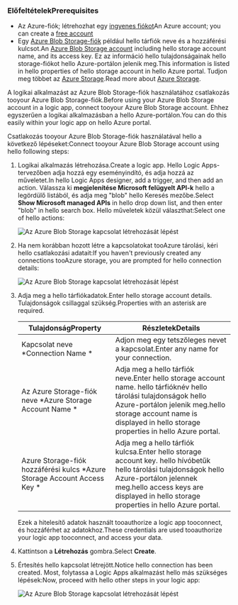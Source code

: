### <a name="prerequisites"></a><span data-ttu-id="b084b-101">Előfeltételek</span><span class="sxs-lookup"><span data-stu-id="b084b-101">Prerequisites</span></span>
* <span data-ttu-id="b084b-102">Az Azure-fiók; létrehozhat egy [ingyenes fiókot](https://azure.microsoft.com/free)</span><span class="sxs-lookup"><span data-stu-id="b084b-102">An Azure account; you can create a [free account](https://azure.microsoft.com/free)</span></span>
* <span data-ttu-id="b084b-103">Egy [Azure Blob Storage-fiók](../articles/storage/common/storage-create-storage-account.md) például hello tárfiók neve és a hozzáférési kulcsot.</span><span class="sxs-lookup"><span data-stu-id="b084b-103">An [Azure Blob Storage account](../articles/storage/common/storage-create-storage-account.md) including hello storage account name, and its access key.</span></span> <span data-ttu-id="b084b-104">Ez az információ hello tulajdonságainak hello storage-fiókot hello Azure-portálon jelenik meg.</span><span class="sxs-lookup"><span data-stu-id="b084b-104">This information is listed in hello properties of hello storage account in hello Azure portal.</span></span> <span data-ttu-id="b084b-105">Tudjon meg többet az [Azure Storage](../articles/storage/common/storage-introduction.md).</span><span class="sxs-lookup"><span data-stu-id="b084b-105">Read more about [Azure Storage](../articles/storage/common/storage-introduction.md).</span></span>

<span data-ttu-id="b084b-106">A logikai alkalmazást az Azure Blob Storage-fiók használatához csatlakozás tooyour Azure Blob Storage-fiók.</span><span class="sxs-lookup"><span data-stu-id="b084b-106">Before using your Azure Blob Storage account in a logic app, connect tooyour Azure Blob Storage account.</span></span> <span data-ttu-id="b084b-107">Ehhez egyszerűen a logikai alkalmazásban a hello Azure-portálon.</span><span class="sxs-lookup"><span data-stu-id="b084b-107">You can do this easily within your logic app on hello Azure  portal.</span></span>  

<span data-ttu-id="b084b-108">Csatlakozás tooyour Azure Blob Storage-fiók használatával hello a következő lépéseket:</span><span class="sxs-lookup"><span data-stu-id="b084b-108">Connect tooyour Azure Blob Storage account using hello following steps:</span></span>  

1. <span data-ttu-id="b084b-109">Logikai alkalmazás létrehozása.</span><span class="sxs-lookup"><span data-stu-id="b084b-109">Create a logic app.</span></span> <span data-ttu-id="b084b-110">Hello Logic Apps-tervezőben adja hozzá egy eseményindító, és adja hozzá az műveletet.</span><span class="sxs-lookup"><span data-stu-id="b084b-110">In hello Logic Apps designer, add a trigger, and then add an action.</span></span> <span data-ttu-id="b084b-111">Válassza ki **megjelenítése Microsoft felügyelt API-k** hello a legördülő listából, és adja meg "blob" hello Keresés mezőbe.</span><span class="sxs-lookup"><span data-stu-id="b084b-111">Select **Show Microsoft managed APIs** in hello drop down list, and then enter "blob" in hello search box.</span></span> <span data-ttu-id="b084b-112">Hello műveletek közül választhat:</span><span class="sxs-lookup"><span data-stu-id="b084b-112">Select one of hello actions:</span></span>  
   
    ![Az Azure Blob Storage kapcsolat létrehozását lépést](./media/connectors-create-api-azureblobstorage/azureblobstorage-1.png)  
2. <span data-ttu-id="b084b-114">Ha nem korábban hozott létre a kapcsolatokat tooAzure tárolási, kéri hello csatlakozási adatait:</span><span class="sxs-lookup"><span data-stu-id="b084b-114">If you haven't previously created any connections tooAzure storage, you are prompted for hello connection details:</span></span>   
   
    ![Az Azure Blob Storage kapcsolat létrehozását lépést](./media/connectors-create-api-azureblobstorage/connection-details.png)  
3. <span data-ttu-id="b084b-116">Adja meg a hello tárfiókadatok.</span><span class="sxs-lookup"><span data-stu-id="b084b-116">Enter hello storage account details.</span></span> <span data-ttu-id="b084b-117">Tulajdonságok csillaggal szükség.</span><span class="sxs-lookup"><span data-stu-id="b084b-117">Properties with an asterisk are required.</span></span>
   
   | <span data-ttu-id="b084b-118">Tulajdonság</span><span class="sxs-lookup"><span data-stu-id="b084b-118">Property</span></span> | <span data-ttu-id="b084b-119">Részletek</span><span class="sxs-lookup"><span data-stu-id="b084b-119">Details</span></span> |
   | --- | --- |
   | <span data-ttu-id="b084b-120">Kapcsolat neve *</span><span class="sxs-lookup"><span data-stu-id="b084b-120">Connection Name *</span></span> |<span data-ttu-id="b084b-121">Adjon meg egy tetszőleges nevet a kapcsolat.</span><span class="sxs-lookup"><span data-stu-id="b084b-121">Enter any name for your connection.</span></span> |
   | <span data-ttu-id="b084b-122">Az Azure Storage-fiók neve *</span><span class="sxs-lookup"><span data-stu-id="b084b-122">Azure Storage Account Name *</span></span> |<span data-ttu-id="b084b-123">Adja meg a hello tárfiók neve.</span><span class="sxs-lookup"><span data-stu-id="b084b-123">Enter hello storage account name.</span></span> <span data-ttu-id="b084b-124">hello tárfióknév hello tárolási tulajdonságok hello Azure-portálon jelenik meg.</span><span class="sxs-lookup"><span data-stu-id="b084b-124">hello storage account name is displayed in hello storage properties in hello Azure portal.</span></span> |
   | <span data-ttu-id="b084b-125">Azure Storage-fiók hozzáférési kulcs *</span><span class="sxs-lookup"><span data-stu-id="b084b-125">Azure Storage Account Access Key *</span></span> |<span data-ttu-id="b084b-126">Adja meg a hello tárfiók kulcsa.</span><span class="sxs-lookup"><span data-stu-id="b084b-126">Enter hello storage account key.</span></span> <span data-ttu-id="b084b-127">hello hívóbetűk hello tárolási tulajdonságok hello Azure-portálon jelennek meg.</span><span class="sxs-lookup"><span data-stu-id="b084b-127">hello access keys are displayed in hello storage properties in hello Azure portal.</span></span> |
   
    <span data-ttu-id="b084b-128">Ezek a hitelesítő adatok használt tooauthorize a logic app tooconnect, és hozzáférhet az adatokhoz.</span><span class="sxs-lookup"><span data-stu-id="b084b-128">These credentials are used tooauthorize your logic app tooconnect, and access your data.</span></span> 
4. <span data-ttu-id="b084b-129">Kattintson a **Létrehozás** gombra.</span><span class="sxs-lookup"><span data-stu-id="b084b-129">Select **Create**.</span></span>
5. <span data-ttu-id="b084b-130">Értesítés hello kapcsolat létrejött.</span><span class="sxs-lookup"><span data-stu-id="b084b-130">Notice hello connection has been created.</span></span> <span data-ttu-id="b084b-131">Most, folytassa a Logic Apps alkalmazást hello más szükséges lépések:</span><span class="sxs-lookup"><span data-stu-id="b084b-131">Now, proceed with hello other steps in your logic app:</span></span> 
   
    ![Az Azure Blob Storage kapcsolat létrehozását lépést](./media/connectors-create-api-azureblobstorage/azureblobstorage-3.png)  

